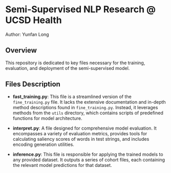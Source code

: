 # Semi-Supervised NLP Research @ UCSD Health

Author: Yunfan Long

## Overview
This repository is dedicated to key files necessary for the training, evaluation, and deployment of the semi-supervised model.

## Files Description
- **fast_training.py**: This file is a streamlined version of the `fine_training.py` file. It lacks the extensive documentation and in-depth method descriptions found in `fine_training.py`. Instead, it leverages methods from the `utils` directory, which contains scripts of predefined functions for model architecture.

- **interpret.py**: A file designed for comprehensive model evaluation. It encompasses a variety of evaluation metrics, provides tools for calculating saliency scores of words in test strings, and includes encoding generation utilities.

- **inference.py**: This file is responsible for applying the trained models to any provided dataset. It outputs a series of cohort files, each containing the relevant model predictions for that dataset.
